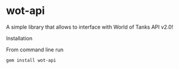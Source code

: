 wot-api
=======

A simple library that allows to interface with World of Tanks API v2.0!

Installation

From command line run
```
gem install wot-api
```
